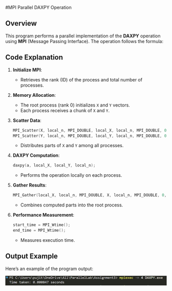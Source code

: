 #MPI Parallel DAXPY Operation

## Overview
This program performs a parallel implementation of the **DAXPY** operation using **MPI** (Message Passing Interface). The operation follows the formula:


## Code Explanation
1. **Initialize MPI**:
   - Retrieves the rank (ID) of the process and total number of processes.

2. **Memory Allocation**:
   - The root process (rank 0) initializes `X` and `Y` vectors.
   - Each process receives a chunk of `X` and `Y`.

3. **Scatter Data**:
   ```c
   MPI_Scatter(X, local_n, MPI_DOUBLE, local_X, local_n, MPI_DOUBLE, 0, MPI_COMM_WORLD);
   MPI_Scatter(Y, local_n, MPI_DOUBLE, local_Y, local_n, MPI_DOUBLE, 0, MPI_COMM_WORLD);
   ```
   - Distributes parts of `X` and `Y` among all processes.

4. **DAXPY Computation**:
   ```c
   daxpy(a, local_X, local_Y, local_n);
   ```
   - Performs the operation locally on each process.

5. **Gather Results**:
   ```c
   MPI_Gather(local_X, local_n, MPI_DOUBLE, X, local_n, MPI_DOUBLE, 0, MPI_COMM_WORLD);
   ```
   - Combines computed parts into the root process.

6. **Performance Measurement**:
   ```c
   start_time = MPI_Wtime();
   end_time = MPI_Wtime();
   ```
   - Measures execution time.

## Output Example  
Here’s an example of the program output:  

![Output](image.png)  


